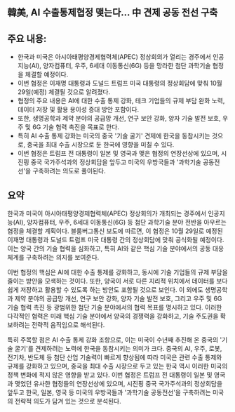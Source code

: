 ## 韓美, AI 수출통제협정 맺는다… 中 견제 공동 전선 구축

## 주요 내용:
*   한국과 미국은 아시아태평양경제협력체(APEC) 정상회의가 열리는 경주에서 인공지능(AI), 양자컴퓨터, 우주, 6세대 이동통신(6G) 등을 망라한 첨단 과학기술 협정을 체결할 예정이다.
*   이번 협정은 이재명 대통령과 도널드 트럼프 미국 대통령의 정상회담에 맞춰 10월 29일(예정) 체결될 것으로 알려졌다.
*   협정의 주요 내용은 AI에 대한 수출 통제 강화, 테크 기업들의 규제 부담 완화 노력, 데이터 저장 및 활용 용이성 증대 방안 포함이다.
*   또한, 생명공학과 제약 분야의 공급망 개선, 연구 보안 강화, 양자 기술 발전 보호, 우주 및 6G 기술 협력 촉진을 목표로 한다.
*   특히 AI 수출 통제 강화는 미국의 중국 '기술 굴기' 견제에 한국을 동참시키는 것으로, 중국을 최대 수출 시장으로 둔 한국에 영향을 미칠 수 있다.
*   이번 협정은 트럼프 전 대통령이 일본 및 영국과 맺은 협정의 연장선상에 있으며, 시진핑 중국 국가주석과의 정상회담을 앞두고 미국의 우방국들과 '과학기술 공동전선'을 구축하려는 의도로 풀이된다.

## 요약

한국과 미국이 아시아태평양경제협력체(APEC) 정상회의가 개최되는 경주에서 인공지능(AI), 양자컴퓨터, 우주, 6세대 이동통신(6G) 등 첨단 과학기술 분야 전반을 아우르는 협정을 체결할 계획이다. 블룸버그통신 보도에 따르면, 이 협정은 10월 29일로 예정된 이재명 대통령과 도널드 트럼프 미국 대통령 간의 정상회담에 맞춰 공식화될 예정이다. 이는 양국 간의 기술 협력을 심화하고, 특히 AI와 같은 핵심 기술 분야에서의 공동 대응 체계를 구축하려는 의지를 보여준다.

이번 협정의 핵심은 AI에 대한 수출 통제를 강화하고, 동시에 기술 기업들의 규제 부담을 줄이는 방안을 모색하는 것이다. 또한, 양국이 서로 다른 지리적 위치에서 데이터를 보다 쉽게 저장하고 활용할 수 있도록 하는 방안도 포함될 것으로 보인다. 이 외에도 생명공학과 제약 분야의 공급망 개선, 연구 보안 강화, 양자 기술 발전 보호, 그리고 우주 및 6G 기술 협력 촉진 등 광범위한 첨단 기술 분야에서의 협력 목표를 명시하고 있다. 이러한 다각적인 협력은 미래 핵심 기술 분야에서 양국의 경쟁력을 강화하고, 기술 주도권을 확보하려는 전략적 움직임으로 해석된다.

특히 주목할 점은 AI 수출 통제 강화 조항으로, 이는 미국이 수년째 추진해 온 중국의 '기술 굴기'를 견제하려는 노력에 한국을 동참시키는 의미가 크다. 중국의 AI, 우주, 로봇, 전기차, 반도체 등 첨단 산업 기술력이 빠르게 향상됨에 따라 미국은 관련 수출 통제와 규제를 강화하고 있으며, 중국을 최대 수출 시장으로 두고 있는 한국 역시 이러한 미국의 정책 변화에 적지 않은 영향을 받고 있다. 이번 협정은 트럼프 전 대통령이 일본 및 영국과 맺었던 유사한 협정들의 연장선상에 있으며, 시진핑 중국 국가주석과의 정상회담을 앞두고 한국, 일본, 영국 등 미국의 우방국들과 '과학기술 공동전선'을 구축하려는 미국의 전략적 의도가 담겨 있는 것으로 분석된다.
